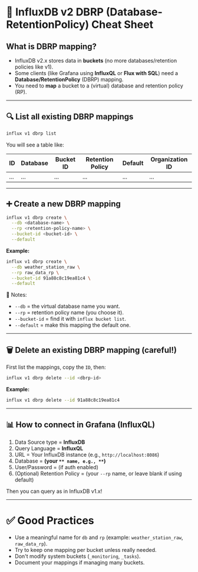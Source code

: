 # 📜 InfluxDB v2 DBRP (Database-RetentionPolicy) Cheat Sheet

## What is DBRP mapping?

- InfluxDB v2.x stores data in **buckets** (no more databases/retention policies like v1).
- Some clients (like Grafana using **InfluxQL** or **Flux with SQL**) need a **Database/RetentionPolicy** (DBRP) mapping.
- You need to **map** a bucket to a (virtual) database and retention policy (RP).

---

## 🔍 List all existing DBRP mappings

```bash
influx v1 dbrp list
```

You will see a table like:

| ID  | Database | Bucket ID | Retention Policy | Default | Organization ID |
| --- | -------- | --------- | ---------------- | ------- | --------------- |
| ... | ...      | ...       | ...              | ...     | ...             |

---

## ➕ Create a new DBRP mapping

```bash
influx v1 dbrp create \
  --db <database-name> \
  --rp <retention-policy-name> \
  --bucket-id <bucket-id> \
  --default
```

**Example:**

```bash
influx v1 dbrp create \
  --db weather_station_raw \
  --rp raw_data_rp \
  --bucket-id 91a88c8c19ea81c4 \
  --default
```

📝 Notes:

- `--db` = the virtual database name you want.
- `--rp` = retention policy name (you choose it).
- `--bucket-id` = find it with `influx bucket list`.
- `--default` = make this mapping the default one.

---

## 🗑️ Delete an existing DBRP mapping (careful!)

First list the mappings, copy the `ID`, then:

```bash
influx v1 dbrp delete --id <dbrp-id>
```

**Example:**

```bash
influx v1 dbrp delete --id 91a88c8c19ea81c4
```

---

## 📊 How to connect in Grafana (InfluxQL)

1. Data Source type = **InfluxDB**
2. Query Language = **InfluxQL**
3. URL = Your InfluxDB instance (e.g., `http://localhost:8086`)
4. Database = **(your **``** name, e.g., **``**)**
5. User/Password = (if auth enabled)
6. (Optional) Retention Policy = (your `--rp` name, or leave blank if using default)

Then you can query as in InfluxDB v1.x!

---

# ✅ Good Practices

- Use a meaningful name for `db` and `rp` (example: `weather_station_raw`, `raw_data_rp`).
- Try to keep one mapping per bucket unless really needed.
- Don't modify system buckets (`_monitoring`, `_tasks`).
- Document your mappings if managing many buckets.

